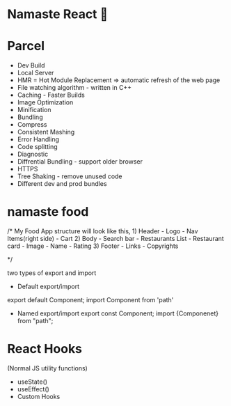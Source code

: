 # Namaste React 🚀

# Parcel 
- Dev Build
- Local Server
- HMR = Hot Module Replacement => automatic refresh of the web page
- File watching algorithm - written in C++
- Caching - Faster Builds
- Image Optimization
- Minification 
- Bundling
- Compress
- Consistent Mashing
- Error Handling
- Code splitting
- Diagnostic
- Diffrential Bundling - support older    browser
- HTTPS
- Tree Shaking - remove unused code
- Different dev and prod bundles


# namaste food
  
  
/* My Food App structure will look like this, 
            1) Header
                - Logo
                - Nav Items(right side)
                - Cart
            2) Body
                - Search bar
                - Restaurants List
                    - Restaurant card
                        - Image
                        - Name
                        - Rating
            3) Footer
                - Links
                - Copyrights
       
*/

  
two types of export and import 
- Default export/import

export default Component;
import Component from 'path'

- Named export/import
 export const Component;
 import {Componenet} from "path";


 # React Hooks 
  (Normal JS utility functions)
 - useState()
 - useEffect()
 - Custom Hooks


